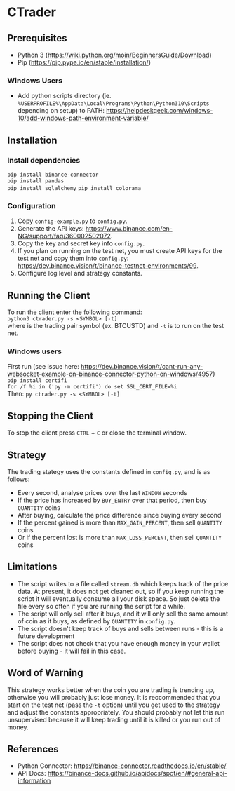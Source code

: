 # CTrader

## Prerequisites
- Python 3 (https://wiki.python.org/moin/BeginnersGuide/Download)
- Pip (https://pip.pypa.io/en/stable/installation/)

### Windows Users
- Add python scripts directory (ie. `%USERPROFILE%\AppData\Local\Programs\Python\Python310\Scripts` depending on setup) to PATH: https://helpdeskgeek.com/windows-10/add-windows-path-environment-variable/

## Installation
### Install dependencies
`pip install binance-connector`  
`pip install pandas`  
`pip install sqlalchemy` 
`pip install colorama`

### Configuration
1. Copy `config-example.py` to `config.py`.
2. Generate the API keys: https://www.binance.com/en-NG/support/faq/360002502072.
3. Copy the key and secret key info `config.py`.
4. If you plan on running on the test net, you must create API keys for the test net and copy them into `config.py`: https://dev.binance.vision/t/binance-testnet-environments/99.
5. Configure log level and strategy constants.

## Running the Client
To run the client enter the following command:  
``python3 ctrader.py -s <SYMBOL> [-t]``  
where <SYMBOL> is the trading pair symbol (ex. BTCUSTD) and `-t` is to run on the test net.  
  
### Windows users
  
First run (see issue here: https://dev.binance.vision/t/cant-run-any-websocket-example-on-binance-connector-python-on-windows/4957)  
`pip install certifi`  
`for /f %i in ('py -m certifi') do set SSL_CERT_FILE=%i`  
Then:
``py ctrader.py -s <SYMBOL> [-t]``  
  
## Stopping the Client
To stop the client press `CTRL` + `C` or close the terminal window.

## Strategy
The trading stategy uses the constants defined in `config.py`, and is as follows:
- Every second, analyse prices over the last `WINDOW` seconds
- If the price has increased by `BUY_ENTRY` over that period, then buy `QUANTITY` coins
- After buying, calculate the price difference since buying every second
- If the percent gained is more than `MAX_GAIN_PERCENT`, then sell `QUANTITY` coins
- Or if the percent lost is more than `MAX_LOSS_PERCENT`, then sell `QUANTITY` coins
  
## Limitations
- The script writes to a file called `stream.db` which keeps track of the price data. At present, it does not get cleaned out, so if you keep running the script it will eventually consume all your disk space. So just delete the file every so often if you are running the script for a while.
- The script will only sell after it buys, and it will only sell the same amount of coin as it buys, as defined by `QUANTITY` in `config.py`. 
- The script doesn't keep track of buys and sells between runs - this is a future development
- The script does not check that you have enough money in your wallet before buying - it will fail in this case.
  
## Word of Warning
This strategy works better when the coin you are trading is trending up, otherwise you will probably just lose money. It is reccommended that you start on the test net (pass the `-t` option) until you get used to the strategy and adjust the constants appropriately. You should probably not let this run unsupervised because it will keep trading until it is killed or you run out of money.

## References
- Python Connector: https://binance-connector.readthedocs.io/en/stable/  
- API Docs: https://binance-docs.github.io/apidocs/spot/en/#general-api-information  



